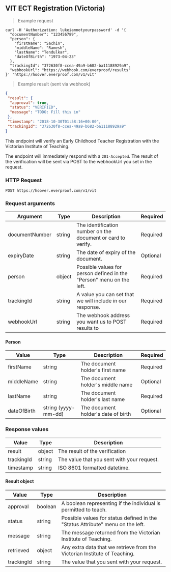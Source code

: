 ## VIT ECT Registration (Victoria)

> Example request

```shell
curl -H 'Authorization: lukeiamnotyourpassword' -d '{
  "documentNumber": "123456789",
  "person": {
    "firstName": "Sachin",
    "middleName": "Ramesh",
    "lastName": "Tendulkar",
    "dateOfBirth": "1973-04-23"
  },
  "trackingId": "372630f8-ccea-49a9-b682-ba11188929a9",
  "webhookUrl": "https://webhook.com/everproof/results"
}' 'https://hoover.everproof.com/v1/vit'
```

> Example result (sent via webhook)

```json
{
 "result": {
  "approval": true,
  "status": "VERIFIED",
  "message": "TODO: Fill this in"
 },
 "timestamp": "2018-10-30T01:58:16+00:00",
 "trackingId": "372630f8-ccea-49a9-b682-ba11188929a9"
}
```

This endpoint will verify an Early Childhood Teacher Registration with the Victorian Institute of Teaching.

The endpoint will immediately respond with a `201-Accepted`. The result of the verification will be sent via POST to the webhookUrl you set in the request.


### HTTP Request

`POST https://hoover.everproof.com/v1/vit`

### Request arguments

Argument        | Type   | Description                                                          | Required
----------------| ------ | -------------------------------------------------------------------- | -----------
documentNumber  | string | The identification number on the document or card to verify.         | Required
expiryDate      | string | The date of expiry of the document.                                  | Optional
person          | object | Possible values for person defined in the "Person" menu on the left. | Required
trackingId      | string | A value you can set that we will include in our response.            | Required
webhookUrl      | string | The webhook address you want us to POST results to                   | Required 

#### Person

Value       | Type                 | Description                         | Required
----------- | -------------------- | ----------------------------------- | --------
firstName   | string               | The document holder's first name    | Required
middleName  | string               | The document holder's middle name   | Optional
lastName    | string               | The document holder's last name     | Required
dateOfBirth | string (yyyy-mm-dd)  | The document holder's date of birth | Optional

### Response values

Value       | Type    | Description                         
----------- | ------- | -----------------------------
result      | object  | The result of the verification
trackingId  | string  | The value that you sent with your request.
timestamp   | string  | ISO 8601 formatted datetime.

#### Result object

Value       | Type    | Description                         
----------- | ------- | -----------------------------
approval    | boolean | A boolean representing if the individual is permitted to teach.
status      | string  | Possible values for status defined in the "Status Attribute" menu on the left.
message     | string  | The message returned from the Victorian Institute of Teaching.
retrieved   | object  | Any extra data that we retrieve from the Victorian Institute of Teaching.
trackingId  | string  | The value that you sent with your request.
